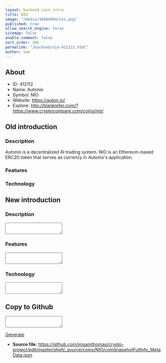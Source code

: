 ```yaml
---
layout: backend_coin_intro
title: NIO
image: "/media/16404894/nio.png"
published: true
allow_search_engine: false
sitemap: false
enable_comment: false
sort_order: 386
permalink: "/backend/nio-412112.html"
author: Sam
---
```


## About

- ID: 412112
- Name: Autonio
- Symbol: NIO
- Website: https://auton.io/
- Explore: http://blankrefer.com/?https://www.cryptocompare.com/coins/nio/


## Old introduction

### Description

<p><span>Autonio is a decentralized AI trading system. NIO is an Ethereum-based ERC20 token that serves as currency in Autonio&#39;s application.</span></p>

### Features


### Technology




## New introduction


### Description
<textarea id="meta_description" name="description"></textarea>

### Features
<textarea id="meta_features" name="features"></textarea>

### Technology
<textarea id="meta_technology" name="technology"></textarea>


## Copy to Github

<textarea id="coinsnapshotfullinfo_metadata"></textarea>

<a href="#gen" onclick="generateMetaDatJson()">Generate</a>

- **Source file**: <a href="https://github.com/imsamthomas/crypto-project/edit/master/shell/_source/coins/NIO/coinSnapshotFullInfo_MetaData.json">https://github.com/imsamthomas/crypto-project/edit/master/shell/_source/coins/NIO/coinSnapshotFullInfo_MetaData.json</a>


